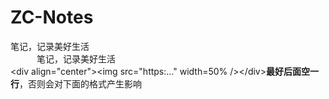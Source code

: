 # ZC-Notes
笔记，记录美好生活  
&emsp;&emsp;&emsp;笔记，记录美好生活   
\<div align="center">\<img src="https:..." width=50% />\</div>**最好后面空一行**，否则会对下面的格式产生影响
 
   

